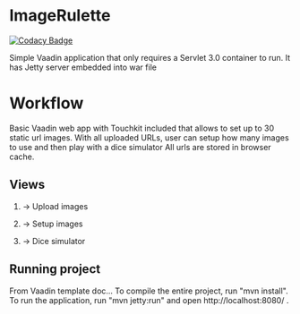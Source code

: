 ImageRulette
==============

[![Codacy Badge](https://api.codacy.com/project/badge/Grade/c5bdf00d73754cba8c5b071621bce964)](https://www.codacy.com/app/nineunderground/imagerulette?utm_source=github.com&utm_medium=referral&utm_content=nineunderground/imagerulette&utm_campaign=badger)

Simple Vaadin application that only requires a Servlet 3.0 container to run. It has Jetty server embedded into war file

Workflow
========

Basic Vaadin web app with Touchkit included that allows to set up to 30 static url images.
With all uploaded URLs, user can setup how many images to use and then play with a dice simulator
All urls are stored in browser cache.

Views
-------------------------

1. -> Upload images

2. -> Setup images

3. -> Dice simulator


Running project
-------------------------

From Vaadin template doc...
To compile the entire project, run "mvn install".
To run the application, run "mvn jetty:run" and open http://localhost:8080/ .
